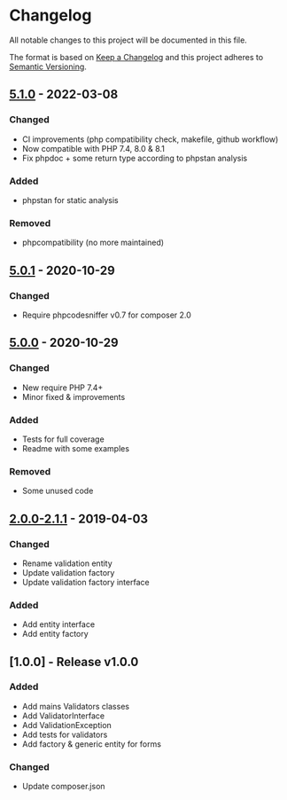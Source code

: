 # Changelog
All notable changes to this project will be documented in this file.

The format is based on [Keep a Changelog](http://keepachangelog.com/en/1.0.0/)
and this project adheres to [Semantic Versioning](http://semver.org/spec/v2.0.0.html).


## [5.1.0] - 2022-03-08
[5.1.0]: https://github.com/eureka-framework/component-validation/compare/5.0.1...5.1.0
### Changed
 * CI improvements (php compatibility check, makefile, github workflow)
 * Now compatible with PHP 7.4, 8.0 & 8.1
 * Fix phpdoc + some return type according to phpstan analysis
### Added
 * phpstan for static analysis
### Removed
 * phpcompatibility (no more maintained)

## [5.0.1] - 2020-10-29
[5.0.1]: https://github.com/eureka-framework/component-validation/compare/5.0.0...5.0.1
### Changed
 * Require phpcodesniffer v0.7 for composer 2.0
 
## [5.0.0] - 2020-10-29
[5.0.0]: https://github.com/eureka-framework/component-validation/compare/2.0.0...5.0.0
### Changed
 * New require PHP 7.4+
 * Minor fixed & improvements
### Added
 * Tests for full coverage
 * Readme with some examples
### Removed
 * Some unused code


## [2.0.0-2.1.1] - 2019-04-03
[2.0.0-2.1.1]: https://github.com/eureka-framework/component-validation/compare/1.0.0...2.1.1
### Changed
  * Rename validation entity
  * Update validation factory
  * Update validation factory interface
### Added
  * Add entity interface
  * Add entity factory

## [1.0.0] - Release v1.0.0
### Added
 * Add mains Validators classes
 * Add ValidatorInterface
 * Add ValidationException
 * Add tests for validators
 * Add factory & generic entity for forms
### Changed
* Update composer.json
